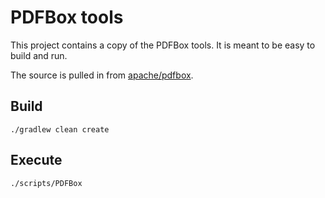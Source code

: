 # PDFBox tools

This project contains a copy of the PDFBox tools. It is meant to be easy to
build and run.

The source is pulled in from
[apache/pdfbox](https://github.com/apache/pdfbox/tree/trunk/tools/src/main/java/org/apache/pdfbox/tools).

## Build

    ./gradlew clean create

## Execute

    ./scripts/PDFBox
